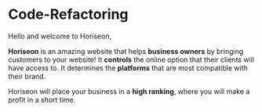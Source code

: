 # Code-Refactoring

Hello and welcome to Horiseon,

**Horiseon** is an amazing website that helps **business owners** by bringing customers to your website! It **controls** the online option that their clients will have access to. It determines the **platforms** that are most compatible with their brand. 

Horiseon will place your business in a **high ranking**, where you will make a profit in a short time.